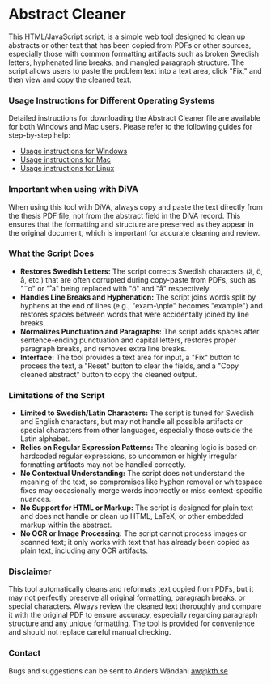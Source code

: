# Abstract Cleaner

This HTML/JavaScript script, is a simple web tool designed to clean up abstracts or other text that has been copied from PDFs or other sources, especially those with common formatting artifacts such as broken Swedish letters, hyphenated line breaks, and mangled paragraph structure. The script allows users to paste the problem text into a text area, click "Fix," and then view and copy the cleaned text.

### Usage Instructions for Different Operating Systems

Detailed instructions for downloading the Abstract Cleaner file are available for both Windows and Mac users. Please refer to the following guides for step-by-step help:

- [Usage instructions for Windows](https://github.com/awandahl/abstract_cleaner/blob/main/usage_windows.md)
- [Usage instructions for Mac](https://github.com/awandahl/abstract_cleaner/blob/main/usage_mac.md)
- [Usage instructions for Linux](https://github.com/awandahl/abstract_cleaner/blob/main/usage_linux.md)

### Important when using with DiVA

When using this tool with DiVA, always copy and paste the text directly from the thesis PDF file, not from the abstract field in the DiVA record. This ensures that the formatting and structure are preserved as they appear in the original document, which is important for accurate cleaning and review.

### What the Script Does

- **Restores Swedish Letters:** The script corrects Swedish characters (ä, ö, å, etc.) that are often corrupted during copy-paste from PDFs, such as "¨o" or "˚a" being replaced with "ö" and "å" respectively.
- **Handles Line Breaks and Hyphenation:** The script joins words split by hyphens at the end of lines (e.g., "exam-\nple" becomes "example") and restores spaces between words that were accidentally joined by line breaks.
- **Normalizes Punctuation and Paragraphs:** The script adds spaces after sentence-ending punctuation and capital letters, restores proper paragraph breaks, and removes extra line breaks.
- **Interface:** The tool provides a text area for input, a "Fix" button to process the text, a "Reset" button to clear the fields, and a "Copy cleaned abstract" button to copy the cleaned output.

### Limitations of the Script

- **Limited to Swedish/Latin Characters:** The script is tuned for Swedish and English characters, but may not handle all possible artifacts or special characters from other languages, especially those outside the Latin alphabet.
- **Relies on Regular Expression Patterns:** The cleaning logic is based on hardcoded regular expressions, so uncommon or highly irregular formatting artifacts may not be handled correctly.
- **No Contextual Understanding:** The script does not understand the meaning of the text, so compromises like hyphen removal or whitespace fixes may occasionally merge words incorrectly or miss context-specific nuances.
- **No Support for HTML or Markup:** The script is designed for plain text and does not handle or clean up HTML, LaTeX, or other embedded markup within the abstract.
- **No OCR or Image Processing:** The script cannot process images or scanned text; it only works with text that has already been copied as plain text, including any OCR artifacts.

### Disclaimer

This tool automatically cleans and reformats text copied from PDFs, but it may not perfectly preserve all original formatting, paragraph breaks, or special characters. Always review the cleaned text thoroughly and compare it with the original PDF to ensure accuracy, especially regarding paragraph structure and any unique formatting. The tool is provided for convenience and should not replace careful manual checking.

### Contact

Bugs and suggestions can be sent to Anders Wändahl aw@kth.se
